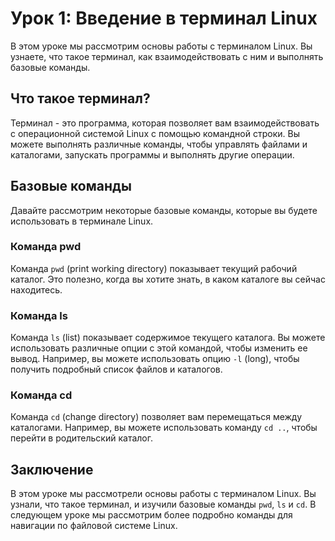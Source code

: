 # Урок 1: Введение в терминал Linux

В этом уроке мы рассмотрим основы работы с терминалом Linux. Вы узнаете, что такое терминал, как взаимодействовать с ним и выполнять базовые команды.

## Что такое терминал?

Терминал - это программа, которая позволяет вам взаимодействовать с операционной системой Linux с помощью командной строки. Вы можете выполнять различные команды, чтобы управлять файлами и каталогами, запускать программы и выполнять другие операции.

## Базовые команды

Давайте рассмотрим некоторые базовые команды, которые вы будете использовать в терминале Linux.

### Команда pwd

Команда `pwd` (print working directory) показывает текущий рабочий каталог. Это полезно, когда вы хотите знать, в каком каталоге вы сейчас находитесь.

### Команда ls

Команда `ls` (list) показывает содержимое текущего каталога. Вы можете использовать различные опции с этой командой, чтобы изменить ее вывод. Например, вы можете использовать опцию `-l` (long), чтобы получить подробный список файлов и каталогов.

### Команда cd

Команда `cd` (change directory) позволяет вам перемещаться между каталогами. Например, вы можете использовать команду `cd ..`, чтобы перейти в родительский каталог.

## Заключение

В этом уроке мы рассмотрели основы работы с терминалом Linux. Вы узнали, что такое терминал, и изучили базовые команды `pwd`, `ls` и `cd`. В следующем уроке мы рассмотрим более подробно команды для навигации по файловой системе Linux.
